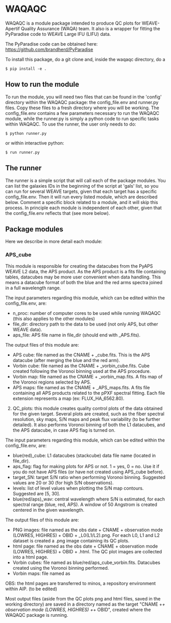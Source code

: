 # WAQAQC
WAQAQC is a module package intended to produce QC plots for WEAVE-Apertif Quality Assurance (WAQA) team. It also is a 
wrapper for fitting the PyParadise code to WEAVE Large IFU (LIFU) data.

The PyParadise code can be obtained here: https://github.com/brandherd/PyParadise

To install this package, do a git clone and, inside the waqaqc directory, do a 

```
$ pip install -e .
```

How to run the module
---------------------
To run the module, you will need two files that can be found in the 'config' directory within the WAQAQC package: the 
config_file.env and runner.py files. Copy these files to a fresh directory where you will be working. The 
config_file.env contains a few parameters necessary to run the WAQAQC module, while the runner.py is simply a python 
code to run specific tasks within WAQAQC. To use the runner, the user only needs to do:

```
$ python runner.py
```

or within interactive python:

```
$ run runner.py
```

The runner
---------------------
The runner is a simple script that will call each of the package modules. You can list the galaxies IDs in the beginning
of the script at 'gals' list, so you can run for several WEAVE targets, given that each target has a specific 
config_file.env. Then it will run every listed module, which are described below. Comment a specific block related to a 
module, and it will skip this process. In principle each module is independent of each other, given that the 
config_file.env reflects that (see more below).

## Package modules

Here we describe in more detail each module:

### APS_cube 
This module is responsible for creating the datacubes from the PyAPS WEAVE L2 data, the APS product. As the APS product 
is a fits file containing tables, datacubes may be more user convenient when data handling. This means a datacube format
of both the blue and the red arms spectra joined in a full wavelength range.

The input parameters regarding this module, which can be edited within the config_file.env, are:
- n_proc: number of computer cores to be used while running WAQAQC (this also applies to the other modules)
- file_dir: directory path to the data to be used (not only APS, but other WEAVE data).
- aps_file: APS file name in file_dir (should end with _APS.fits).

The output files of this module are:
- APS cube: file named as the CNAME + _cube.fits. This is the APS datacube (after merging the blue and the red arm).
- Vorbin cube: file named as the CNAME + _vorbin_cube.fits. Cube created following the Voronoi binning used at the APS 
procedure.
- Vorbin map: file named as the CNAME + _vorbin_map.fits. A fits map of the Voronoi regions selected by APS.
- APS maps: file named as the CNAME + _APS_maps.fits. A fits file containing all APS products related to the pPXF 
spectral fitting. Each file extension represents a map (ex: FLUX_HA_6562.80).

2) QC_plots: this module creates quality control plots of the data obtained for the given target. Several plots are 
created, such as the fiber spectral resolution, sky maps, S/N maps and peak flux variability (to be further detailed). 
It also performs Voronoi binning of both the L1 datacubes, and the APS datacube, in case APS flag is turned on.

The input parameters regarding this module, which can be edited within the config_file.env, are:
- blue(red)_cube: L1 datacubes (stackcube) data file name (located in file_dir).
- aps_flag: flag for making plots for APS or not. 1 = yes, 0 = no. Use it if you do not have APS files (or have not 
created using APS_cube before).
- target_SN: target S/N ratio when performing Voronoi binning. Suggested values are 20 or 30 (for high S/N observations).
- levels: list of level values when plotting the S/N map contours. Suggested are [5, 30].
- blue(red/aps)_wav: central wavelength where S/N is estimated, for each spectral range (blue, red, APS). A window of 
50 Angstrom is created centered in the given wavelength.

The output files of this module are:
- PNG images: file named as the obs date + CNAME + observation mode (LOWRES, HIGHRES) + OBID + _L0(L1/L2).png. For each 
L0, L1 and L2 dataset is created a .png image containing its QC plots. 
- html page: file named as the obs date + CNAME + observation mode (LOWRES, HIGHRES) + OBID + .html. The QC plot images 
are collected into a html page.
- Vorbin cubes: file named as blue/red/aps_cube_vorbin.fits. Datacubes created using the Voronoi binning performed.
- Vorbin maps: file named as 

OBS: the html pages are transferred to minos, a repository environment within AIP. (to be edited)

Most output files (aside from the QC plots png and html files, saved in the working directory) are saved in a directory 
named as the target "CNAME +_+ observation mode (LOWRES, HIGHRES) +_+ OBID", created where the WAQAQC package is running.